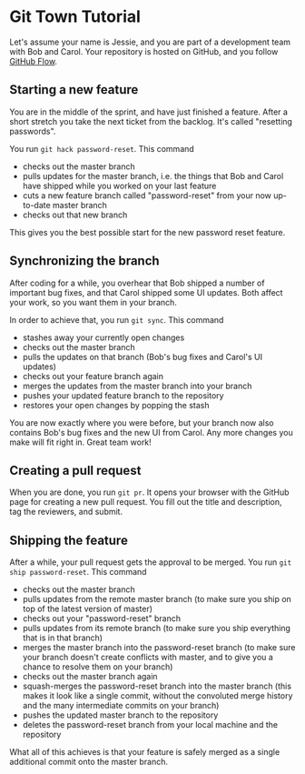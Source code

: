 # Git Town Tutorial

Let's assume your name is Jessie, and you are part of a development team with Bob and Carol. Your repository is hosted on GitHub, and you follow [GitHub Flow](https://guides.github.com/introduction/flow/index.html).


## Starting a new feature

You are in the middle of the sprint, and have just finished a feature. After a short stretch you take the next ticket from the backlog. It's called "resetting passwords".

You run `git hack password-reset`. This command

* checks out the master branch
* pulls updates for the master branch, i.e. the things that Bob and Carol have shipped while you worked on your last feature
* cuts a new feature branch called "password-reset" from your now up-to-date master branch
* checks out that new branch

This gives you the best possible start for the new password reset feature.


## Synchronizing the branch

After coding for a while, you overhear that Bob shipped a number of important bug fixes, and that Carol shipped some UI updates. Both affect your work, so you want them in your branch.

In order to achieve that, you run `git sync`. This command

* stashes away your currently open changes
* checks out the master branch
* pulls the updates on that branch (Bob's bug fixes and Carol's UI updates)
* checks out your feature branch again
* merges the updates from the master branch into your branch
* pushes your updated feature branch to the repository
* restores your open changes by popping the stash

You are now exactly where you were before, but your branch now also contains Bob's bug fixes and the new UI from Carol. Any more changes you make will fit right in. Great team work!


## Creating a pull request

When you are done, you run `git pr`.
It opens your browser with the GitHub page for creating a new pull request.
You fill out the title and description, tag the reviewers, and submit.


## Shipping the feature

After a while, your pull request gets the approval to be merged. You run `git ship password-reset`. This command

* checks out the master branch
* pulls updates from the remote master branch (to make sure you ship on top of the latest version of master)
* checks out your "password-reset" branch
* pulls updates from its remote branch (to make sure you ship everything that is in that branch)
* merges the master branch into the password-reset branch (to make sure your branch doesn't create conflicts with master, and to give you a chance to resolve them on your branch)
* checks out the master branch again
* squash-merges the password-reset branch into the master branch (this makes it look like a single commit, without the convoluted merge history and the many intermediate commits on your branch)
* pushes the updated master branch to the repository
* deletes the password-reset branch from your local machine and the repository

What all of this achieves is that your feature is safely merged as a single additional commit onto the master branch.
